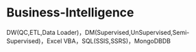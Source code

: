 # Business-Intelligence
DW(QC,ETL,Data Loader)，DM(Supervised,UnSupervised,Semi-Supervised)，Excel VBA，SQL(SSIS,SSRS)，MongoDBDB
